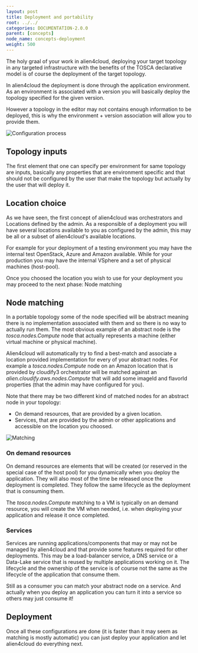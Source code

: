 ```yaml
---
layout: post
title: Deployment and portability
root: ../../
categories: DOCUMENTATION-2.0.0
parent: [concepts]
node_name: concepts-deployment
weight: 500
---
```


The holy graal of your work in alien4cloud, deploying your target topology in any targeted infrastructure with the benefits of the TOSCA declarative model is of course the deployment of the target topology.

In alien4cloud the deployment is done through the application environment. As an environment is associated with a version you will basically deploy the topology specified for the given version.

However a topology in the editor may not contains enough information to be deployed, this is why the environment + version association will allow you to provide them.

![Configuration process](../images/2.0.0/concepts/configuration_process.png)

## Topology inputs

The first element that one can specify per environment for same topology are inputs, basically any properties that are environment specific and that should not be configured by the user that make the topology but actually by the user that will deploy it.

## Location choice

As we have seen, the first concept of alien4cloud was orchestrators and Locations defined by the admin. As a responsible of a deployment you will have several locations available to you as configured by the admin, this may be all or a subset of alien4cloud's available locations.

For example for your deployment of a testing environment you may have the internal test OpenStack, Azure and Amazon available. While for your production you may have the internal VSphere and a set of physical machines (host-pool).

Once you choosed the location you wish to use for your deployment you may proceed to the next phase: Node matching

## Node matching

In a portable topology some of the node specified will be abstract meaning there is no implementation associated with them and so there is no way to actually run them. The most obvious example of an abstract node is the _tosca.nodes.Compute_ node that actually represents a machine (either virtual machine or physical machine).

Alien4cloud will automatically try to find a best-match and associate a location provided implementation for every of your abstract nodes. For example a _tosca.nodes.Compute_ node on an Amazon location that is provided by cloudify3 orchestrator will be matched against an _alien.cloudify.aws.nodes.Compute_ that will add some imageId and flavorId properties (that the admin may have configured for you).

Note that there may be two different kind of matched nodes for an abstract node in your topology:

* On demand resources, that are provided by a given location.
* Services, that are provided by the admin or other applications and accessible on the location you choosed.

![Matching](../images/2.0.0/concepts/matching.png)

### On demand resources

On demand resources are elements that will be created (or reserved in the special case of the host pool) for you dynamically when you deploy the application. They will also most of the time be released once the deployment is completed. They follow the same lifecycle as the deployment that is consuming them.

The _tosca.nodes.Compute_ matching to a VM is typically on an demand resource, you will create the VM when needed, i.e. when deploying your application and release it once completed.

### Services

Services are running applications/components that may or may not be managed by alien4cloud and that provide some features required for other deployments. This may be a load-balancer service, a DNS service or a Data-Lake service that is reused by multiple applications working on it. The lifecycle and the ownership of the service is of course not the same as the lifecycle of the application that consume them.

Still as a consumer you can match your abstract node on a service. And actually when you deploy an application you can turn it into a service so others may just consume it!

## Deployment

Once all these configurations are done (it is faster than it may seem as matching is mostly automatic) you can just deploy your application and let alien4cloud do everything next.
